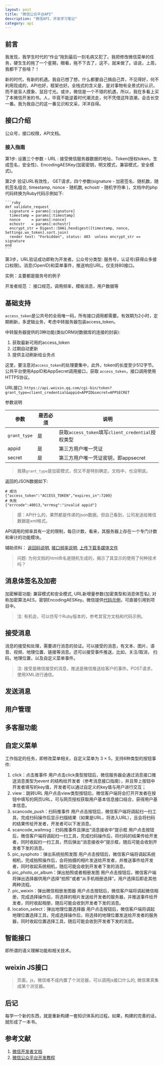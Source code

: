 ```yaml
---
layout: post
title: "微信公众平台API"
description: "微信API，开发学习笔记"
category: api
---
```


## 前言

我发现，我学生时代的“作业”拖到最后一刻毛病又犯了。我把修改微信菜单的任务，硬生生的拖了一个星期，眼看，拖不下去了，这不，就来做了。话说，上周，我都干了些啥？！

新的时代，有新的机遇。我自已想了想，什么都要自己搞自己弄，不见得好，何不利用现成的，API也好，框架也好。全栈式的含义是，是对事物有全景式的认识，而不是盲人摸象、鼠目寸光。或许，微信是一个不错的机遇，所以，我在多看上买了本微信开发的书。人，毕竟不能逆着时代潮流走，何不凭借这阵浪潮，会击长空一番。我为我自己的这一番见识和文采，洋洋自得。

## 接口介绍

公众号，接口权限，API文档。

### 接入指南

第1步: 设置三个参数 - URL : 接受微信服务器数据的地址、Token(授权token，生成签名，安全性)、EncodingAESKey(加密密钥，明文模式，兼容模式，安全模式)。

第2步 验证URL有效性， GET请求，四个参数(signature - 加密签名、随机数，随机签名组合, timestamp, nonce - 随机数, echostr - 随机字符串 )，文档中的php代码转换为Ruby代码示例如下: 
    
    ```ruby
    def validate_request
      signature = params[:signature]
      timestamp = params[:timestamp]
      nonce     = params[:nonce]
      echostr   = params[:echostr]
      encrypt_str = Digest::SHA1.hexdigest([timestamp, nonce, Settings.wx_token].sort.join)   
      render text: "Forbidden", status: 403  unless encrypt_str == signature
    end
    ```

第3步，URL验证成功即称为开发者。公众号分类型: 服务号，认证号(获得众多接口权限)。消息(OpenID)和菜单事件，推送响应URL。仅支持80接口。

实例：主要都是服务号的例子

开发者规范 ： 接口规范，调用频率，模板消息，用户数据等

## 基础支持

`access_token`是公共号的全局唯一码，所有接口调用都需要。有效期为2小时，定期刷新，多逻辑业务，考虑中转服务器包装access_token。

中转服务器提供的3种功能(类似ORM对数据库的连接的封装): 

1. 获取最新可用的access_token
2. 过期自动更新
3. 提供主动刷新给业务点

这里，要注意对`access_token`的处理要集中，此外，token的长度至少512字节。公共平台使用AppID和AppSecret调用接口，获取
`access_token`，接口调用使用HTTPS协议。

URL接口: `https://api.weixin.qq.com/cgi-bin/token?grant_type=client_credential&appid=APPID&secret=APPSECRET`

参数说明 

   参数      | 是否必须 |	说明
------------ | -------- | ---------------------------------------------------
`grant_type` | 是 	    | 获取`access_token`填写`client_credential`授权类型
appid 	     | 是 	    | 第三方用户唯一凭证
secret 	     | 是 	    | 第三方用户唯一凭证密钥，即appsecret

> 我猜`grant_type`是加密模式，但又不是特别确定。文档中，也没明说。

返回的JSON数据如下: 

```
# 成功
{"access_token":"ACCESS_TOKEN","expires_in":7200}
# 失败
{"errcode":40013,"errmsg":"invalid appid"}
```

> 感：API什么的，果然都是传递的json数据。但自己看到，公司发送给微信数据是xml格式。

API调用的频率具有一定的限制，每日计数，看来，其服务器上存在一个专门计数和审计的功能模块。

辅助资料： [返回码说明](http://mp.weixin.qq.com/wiki/17/fa4e1434e57290788bde25603fa2fcbd.html), [接口频率说明](http://mp.weixin.qq.com/wiki/0/2e2239fa5f49388d5b5136ecc8e0e440.html), [上传下载多媒体文件](http://mp.weixin.qq.com/wiki/10/78b15308b053286e2a66b33f0f0f5fb6.html)

> 问题: 为何文档的html命名是随机生成的，揭示了其显示的使用了何种技术吗？

## 消息体签名及加密

加密解密功能: 兼容模式和安全模式, URL新增量参数(加密类型和消息体签名), 对称加密算法AES，密钥EncodingAESKey。微信提供[代码示例](http://mp.weixin.qq.com/wiki/static/assets/a5a22f38cb60228cb32ab61d9e4c414b.zip)，可直接引用到项目中。

> 注: 有机会，可以仿写个Ruby版本的，参考其官方文档和代码示例。

## 接受消息

消息的接受和处理，需要进行消息的验证。可以接受的消息，有文本、图片、语音、视频、地理位置、链接等消息。还可以接受事件推送，比如，关注/取消，
扫码，地理位置，以及自定义菜单事件。

> 注: 接受是微信接受的消息，推送是微信推送给客户的事件。POST请求，使用XML进行通信。

## 发送消息

## 用户管理

## 多客服功能

## 自定义菜单

工作指定的任务，即修改菜单相关。自定义菜单为 3 × 5，支持8种类型的按钮事件: 

1. click：点击推事件
用户点击click类型按钮后，微信服务器会通过消息接口推送消息类型为event	的结构给开发者（参考消息接口指南），并且带上按钮中开发者填写的key值，开发者可以通过自定义的key值与用户进行交互；
2. view：跳转URL
用户点击view类型按钮后，微信客户端将会打开开发者在按钮中填写的网页URL，可与网页授权获取用户基本信息接口结合，获得用户基本信息。
3. scancode_push：扫码推事件
用户点击按钮后，微信客户端将调起扫一扫工具，完成扫码操作后显示扫描结果（如果是URL，将进入URL），且会将扫码的结果传给开发者，开发者可以下发消息。
4. scancode_waitmsg：扫码推事件且弹出“消息接收中”提示框
用户点击按钮后，微信客户端将调起扫一扫工具，完成扫码操作后，将扫码的结果传给开发者，同时收起扫一扫工具，然后弹出“消息接收中”提示框，随后可能会收到开发者下发的消息。
5. pic_sysphoto：弹出系统拍照发图
用户点击按钮后，微信客户端将调起系统相机，完成拍照操作后，会将拍摄的相片发送给开发者，并推送事件给开发者，同时收起系统相机，随后可能会收到开发者下发的消息。
6. pic_photo_or_album：弹出拍照或者相册发图
用户点击按钮后，微信客户端将弹出选择器供用户选择“拍照”或者“从手机相册选择”。用户选择后即走其他两种流程。
7. pic_weixin：弹出微信相册发图器
用户点击按钮后，微信客户端将调起微信相册，完成选择操作后，将选择的相片发送给开发者的服务器，并推送事件给开发者，同时收起相册，随后可能会收到开发者下发的消息。
8. location_select：弹出地理位置选择器
用户点击按钮后，微信客户端将调起地理位置选择工具，完成选择操作后，将选择的地理位置发送给开发者的服务器，同时收起位置选择工具，随后可能会收到开发者下发的消息。


## 智能接口

即所谓的语义理解功能和相关技术。

## weixin JS接口

> 页面，js，微信难不成内置了个浏览器，可以调用js接口什么的, 微信果真集成某个浏览器。


## 后记

每学一个新的东西，就是重新构建一套知识体系的过程。如果，构建的完善的话，就形成了一本书。

## 参考文献

1. [微信开发者文档](http://mp.weixin.qq.com/wiki/17/2d4265491f12608cd170a95559800f2d.html)
2. [微信公众平台开发教程](http://www.cnblogs.com/yank/category/539657.html)
